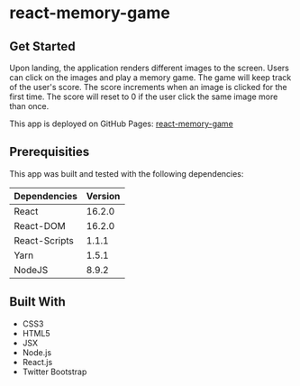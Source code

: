 # react-memory-game

## Get Started

Upon landing, the application renders different images to the screen. Users can click on the images and play a memory game. The game will keep track of the user's score. The score increments when an image is clicked for the first time. The score will reset to 0 if the user click the same image more than once.

This app is deployed on GitHub Pages:
[react-memory-game](https://joyce-lam.github.io/react-memory-game/)

## Prerequisities

This app was built and tested with the following dependencies:

| Dependencies     | Version |
| --------------- | ------- |
| React     | 16.2.0  |
| React-DOM        | 16.2.0 |
| React-Scripts         | 1.1.1  |
| Yarn | 1.5.1 |
| NodeJS | 8.9.2 |


## Built With
* CSS3
* HTML5
* JSX
* Node.js
* React.js
* Twitter Bootstrap

